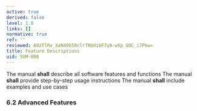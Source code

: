 ```yaml
---
active: true
derived: false
level: 1.0
links: []
normative: true
ref: ''
reviewed: A0zTlRv_XaN49k50clrTNUdibF7y9-wXp_GOC_i7Pkw=
title: Feature Descriptions
uid: SUM-008
---
```


The manual **shall** describe all software features and functions
The manual **shall** provide step-by-step usage instructions
The manual **shall** include examples and use cases

### 6.2 Advanced Features